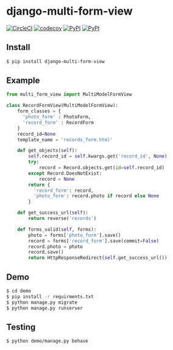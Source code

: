 # django-multi-form-view
[![CircleCI](https://circleci.com/gh/TimBest/django-multi-form-view.svg?style=shield)](https://circleci.com/gh/TimBest/django-multi-form-view)
[![codecov](https://codecov.io/gh/timbest/django-multi-form-view/branch/master/graph/badge.svg)](https://codecov.io/gh/timbest/django-multi-form-view)
[![PyPI](https://img.shields.io/pypi/v/django-multi-form-view.svg?maxAge=2592000)](https://pypi.python.org/pypi/django-multi-form-view)
[![PyPI](https://img.shields.io/pypi/dm/django-multi-form-view.svg?maxAge=2592000)](https://pypi.python.org/pypi/django-multi-form-view)

## Install
```bash
$ pip install django-multi-form-view
```

## Example
```python
from multi_form_view import MultiModelFormView

class RecordFormView(MultiModelFormView):
    form_classes = {
      'photo_form' : PhotoForm,
      'record_form' : RecordForm
    }
    record_id=None
    template_name = 'records_form.html'

    def get_objects(self):
        self.record_id = self.kwargs.get('record_id', None)
        try:
            record = Record.objects.get(id=self.record_id)
        except Record.DoesNotExist:
            record = None
        return {
          'record_form': record,
          'photo_form': record.photo if record else None
        }

    def get_success_url(self):
        return reverse('records')

    def forms_valid(self, forms):
        photo = forms['photo_form'].save()
        record = forms['record_form'].save(commit=False)
        record.photo = photo
        record.save()
        return HttpResponseRedirect(self.get_success_url())
```

## Demo
```bash
$ cd demo
$ pip install -r requirments.txt
$ python manage.py migrate
$ python manage.py runserver
```

## Testing
```bash
$ python demo/manage.py behave
```
